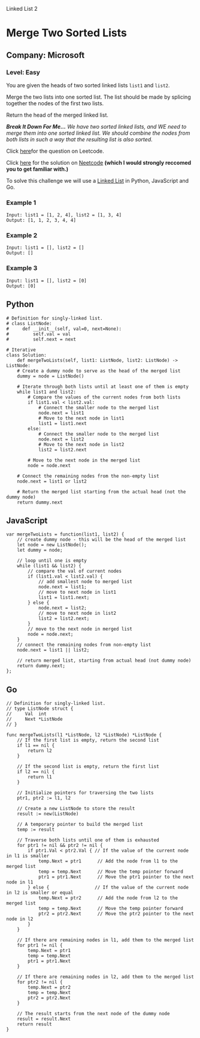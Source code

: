 Linked List 2
# Merge Two Sorted Lists
## Company: Microsoft
### Level: Easy

You are given the heads of two sorted linked lists `list1` and `list2`.

Merge the two lists into one sorted list. The list should be made by splicing together the nodes of the first two lists.

Return the head of the merged linked list.


***Break It Down For Me...***
*We have two sorted linked lists, and WE need to merge them into one sorted linked list.*
*We should combine the nodes from both lists in such a way that the resulting list is also sorted.*

Click [here](https://leetcode.com/problems/merge-two-sorted-lists/description/)for the question on Leetcode.

Click [here](https://www.youtube.com/watch?v=XIdigk956u0) for the solution on [Neetcode](https://neetcode.io/) **(which I would strongly reccomed you to get familiar with.)**

To solve this challenge we will use a [Linked List](https://www.geeksforgeeks.org/introduction-to-linked-list-data-structure-and-algorithm-tutorial/) in Python, JavaScript and Go.

### Example 1
```
Input: list1 = [1, 2, 4], list2 = [1, 3, 4]
Output: [1, 1, 2, 3, 4, 4]
```
### Example 2
```
Input: list1 = [], list2 = []
Output: []
```

### Example 3
```
Input: list1 = [], list2 = [0]
Output: [0]
```

## Python
```
# Definition for singly-linked list.
# class ListNode:
#     def __init__(self, val=0, next=None):
#         self.val = val
#         self.next = next

# Iterative
class Solution:
    def mergeTwoLists(self, list1: ListNode, list2: ListNode) -> ListNode:
    # Create a dummy node to serve as the head of the merged list
    dummy = node = ListNode()

    # Iterate through both lists until at least one of them is empty
    while list1 and list2:
        # Compare the values of the current nodes from both lists
        if list1.val < list2.val:
            # Connect the smaller node to the merged list
            node.next = list1
            # Move to the next node in list1
            list1 = list1.next
        else:
            # Connect the smaller node to the merged list
            node.next = list2
            # Move to the next node in list2
            list2 = list2.next

        # Move to the next node in the merged list
        node = node.next

    # Connect the remaining nodes from the non-empty list
    node.next = list1 or list2

    # Return the merged list starting from the actual head (not the dummy node)
    return dummy.next
```

## JavaScript
```
var mergeTwoLists = function(list1, list2) {
    // create dummy node - this will be the head of the merged list
    let node = new ListNode();
    let dummy = node;
    
    // loop until one is empty
    while (list1 && list2) {
        // compare the val of current nodes
        if (list1.val < list2.val) {
            // add smallest node to merged list
            node.next = list1;
            // move to next node in list1
            list1 = list1.next;
        } else {
            node.next = list2;
            // move to next node in list2
            list2 = list2.next;
        }
        // move to the next node in merged list
        node = node.next;
    }
    // connect the remaining nodes from non-empty list
    node.next = list1 || list2;
    
    // return merged list, starting from actual head (not dummy node)
    return dummy.next;
};
```

## Go
```
// Definition for singly-linked list.
// type ListNode struct {
//     Val  int
//     Next *ListNode
// }

func mergeTwoLists(l1 *ListNode, l2 *ListNode) *ListNode {
	// If the first list is empty, return the second list
	if l1 == nil {
		return l2
	}

	// If the second list is empty, return the first list
	if l2 == nil {
		return l1
	}

	// Initialize pointers for traversing the two lists
	ptr1, ptr2 := l1, l2

	// Create a new ListNode to store the result
	result := new(ListNode)

	// A temporary pointer to build the merged list
	temp := result

	// Traverse both lists until one of them is exhausted
	for ptr1 != nil && ptr2 != nil {
		if ptr1.Val < ptr2.Val { // If the value of the current node in l1 is smaller
			temp.Next = ptr1      // Add the node from l1 to the merged list
			temp = temp.Next      // Move the temp pointer forward
			ptr1 = ptr1.Next      // Move the ptr1 pointer to the next node in l1
		} else {                 // If the value of the current node in l2 is smaller or equal
			temp.Next = ptr2      // Add the node from l2 to the merged list
			temp = temp.Next      // Move the temp pointer forward
			ptr2 = ptr2.Next      // Move the ptr2 pointer to the next node in l2
		}
	}

	// If there are remaining nodes in l1, add them to the merged list
	for ptr1 != nil {
		temp.Next = ptr1
		temp = temp.Next
		ptr1 = ptr1.Next
	}

	// If there are remaining nodes in l2, add them to the merged list
	for ptr2 != nil {
		temp.Next = ptr2
		temp = temp.Next
		ptr2 = ptr2.Next
	}

	// The result starts from the next node of the dummy node
	result = result.Next
	return result
}
```